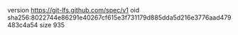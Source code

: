 version https://git-lfs.github.com/spec/v1
oid sha256:8022744e86291e40267cf615e3f731179d885dda5d216e3776aad479483c4a54
size 935
